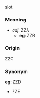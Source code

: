 slot
### Meaning
+ _adj_: ZZA
    + __eg__: ZZB

### Origin

ZZC

### Synonym

__eg__: ZZD

+ ZZE


